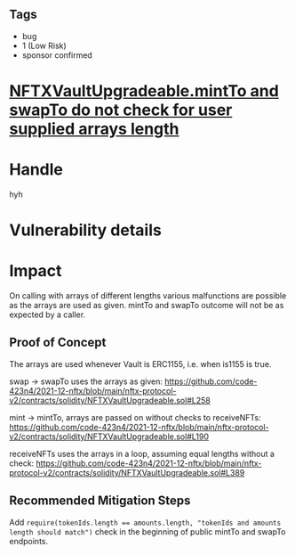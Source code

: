 ## Tags

- bug
- 1 (Low Risk)
- sponsor confirmed

# [NFTXVaultUpgradeable.mintTo and swapTo do not check for user supplied arrays length](https://github.com/code-423n4/2021-12-nftx-findings/issues/111) 

# Handle

hyh


# Vulnerability details

# Impact

On calling with arrays of different lengths various malfunctions are possible as the arrays are used as given.
mintTo and swapTo outcome will not be as expected by a caller.

## Proof of Concept

The arrays are used whenever Vault is ERC1155, i.e. when is1155 is true.

swap -> swapTo uses the arrays as given:
https://github.com/code-423n4/2021-12-nftx/blob/main/nftx-protocol-v2/contracts/solidity/NFTXVaultUpgradeable.sol#L258

mint -> mintTo, arrays are passed on without checks to receiveNFTs:
https://github.com/code-423n4/2021-12-nftx/blob/main/nftx-protocol-v2/contracts/solidity/NFTXVaultUpgradeable.sol#L190

receiveNFTs uses the arrays in a loop, assuming equal lengths without a check:
https://github.com/code-423n4/2021-12-nftx/blob/main/nftx-protocol-v2/contracts/solidity/NFTXVaultUpgradeable.sol#L389

## Recommended Mitigation Steps

Add `require(tokenIds.length == amounts.length, "tokenIds and amounts length should match")` check in the beginning of public mintTo and swapTo endpoints.



